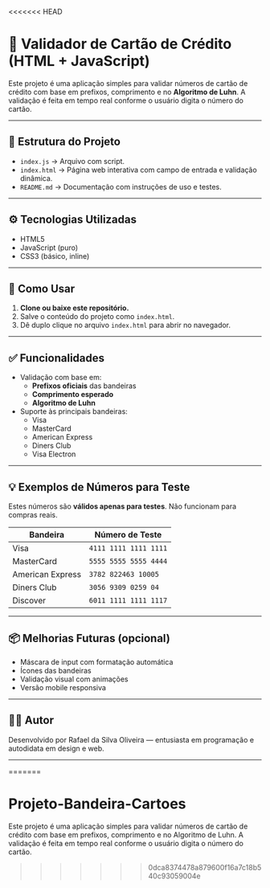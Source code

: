 <<<<<<< HEAD
# 🧾 Validador de Cartão de Crédito (HTML + JavaScript)

Este projeto é uma aplicação simples para validar números de cartão de crédito com base em prefixos, comprimento e no **Algoritmo de Luhn**. A validação é feita em tempo real conforme o usuário digita o número do cartão.

---

## 📁 Estrutura do Projeto

- `index.js` → Arquivo com script.
- `index.html` → Página web interativa com campo de entrada e validação dinâmica.
- `README.md` → Documentação com instruções de uso e testes.

---

## ⚙️ Tecnologias Utilizadas

- HTML5
- JavaScript (puro)
- CSS3 (básico, inline)

---

## 🚀 Como Usar

1. **Clone ou baixe este repositório.**
2. Salve o conteúdo do projeto como `index.html`.
3. Dê duplo clique no arquivo `index.html` para abrir no navegador.

---

## ✅ Funcionalidades

- Validação com base em:
  - **Prefixos oficiais** das bandeiras
  - **Comprimento esperado**
  - **Algoritmo de Luhn**
- Suporte às principais bandeiras:
  - Visa
  - MasterCard
  - American Express
  - Diners Club
  - Visa Electron

---

## 💡 Exemplos de Números para Teste

Estes números são **válidos apenas para testes**. Não funcionam para compras reais.

| Bandeira        | Número de Teste         |
|-----------------|--------------------------|
| Visa            | `4111 1111 1111 1111`    |
| MasterCard      | `5555 5555 5555 4444`    |
| American Express| `3782 822463 10005`      |
| Diners Club     | `3056 9309 0259 04`      |
| Discover        | `6011 1111 1111 1117`    |

---

## 📦 Melhorias Futuras (opcional)

- Máscara de input com formatação automática
- Ícones das bandeiras
- Validação visual com animações
- Versão mobile responsiva

---

## 🧑‍💻 Autor

Desenvolvido por Rafael da Silva Oliveira — entusiasta em programação e autodidata em design e web.

---
=======
# Projeto-Bandeira-Cartoes
Este projeto é uma aplicação simples para validar números de cartão de crédito com base em prefixos, comprimento e no Algoritmo de Luhn. A validação é feita em tempo real conforme o usuário digita o número do cartão.
>>>>>>> 0dca8374478a879600f16a7c18b540c93059004e
